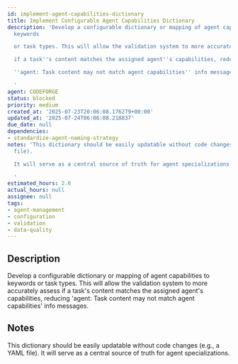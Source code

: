 ```yaml
---
id: implement-agent-capabilities-dictionary
title: Implement Configurable Agent Capabilities Dictionary
description: 'Develop a configurable dictionary or mapping of agent capabilities to
  keywords

  or task types. This will allow the validation system to more accurately assess

  if a task''s content matches the assigned agent''s capabilities, reducing

  ''agent: Task content may not match agent capabilities'' info messages.

  '
agent: CODEFORGE
status: blocked
priority: medium
created_at: '2025-07-23T20:06:08.176279+00:00'
updated_at: '2025-07-24T06:06:08.218837'
due_date: null
dependencies:
- standardize-agent-naming-strategy
notes: 'This dictionary should be easily updatable without code changes (e.g., a YAML
  file).

  It will serve as a central source of truth for agent specializations.

  '
estimated_hours: 2.0
actual_hours: null
assignee: null
tags:
- agent-management
- configuration
- validation
- data-quality
---
```


## Description

Develop a configurable dictionary or mapping of agent capabilities to keywords
or task types. This will allow the validation system to more accurately assess
if a task's content matches the assigned agent's capabilities, reducing
'agent: Task content may not match agent capabilities' info messages.


## Notes

This dictionary should be easily updatable without code changes (e.g., a YAML file).
It will serve as a central source of truth for agent specializations.


